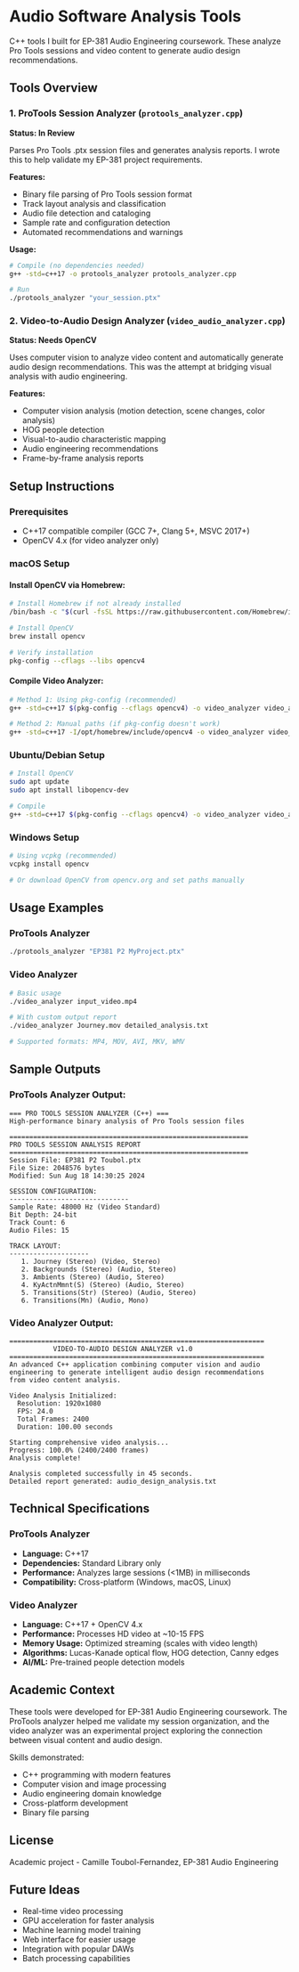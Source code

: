 # Audio Software Analysis Tools

C++ tools I built for EP-381 Audio Engineering coursework. These analyze Pro Tools sessions and video content to generate audio design recommendations.

## Tools Overview

### 1. ProTools Session Analyzer (`protools_analyzer.cpp`)
**Status: In Review**

Parses Pro Tools .ptx session files and generates analysis reports. I wrote this to help validate my EP-381 project requirements.

**Features:**
- Binary file parsing of Pro Tools session format
- Track layout analysis and classification  
- Audio file detection and cataloging
- Sample rate and configuration detection
- Automated recommendations and warnings

**Usage:**
```bash
# Compile (no dependencies needed)
g++ -std=c++17 -o protools_analyzer protools_analyzer.cpp

# Run
./protools_analyzer "your_session.ptx"
```

### 2. Video-to-Audio Design Analyzer (`video_audio_analyzer.cpp`)
**Status: Needs OpenCV**

Uses computer vision to analyze video content and automatically generate audio design recommendations. This was the attempt at bridging visual analysis with audio engineering.

**Features:**
- Computer vision analysis (motion detection, scene changes, color analysis)
- HOG people detection
- Visual-to-audio characteristic mapping
- Audio engineering recommendations
- Frame-by-frame analysis reports

## Setup Instructions

### Prerequisites
- C++17 compatible compiler (GCC 7+, Clang 5+, MSVC 2017+)
- OpenCV 4.x (for video analyzer only)

### macOS Setup

#### Install OpenCV via Homebrew:
```bash
# Install Homebrew if not already installed
/bin/bash -c "$(curl -fsSL https://raw.githubusercontent.com/Homebrew/install/HEAD/install.sh)"

# Install OpenCV
brew install opencv

# Verify installation
pkg-config --cflags --libs opencv4
```

#### Compile Video Analyzer:
```bash
# Method 1: Using pkg-config (recommended)
g++ -std=c++17 $(pkg-config --cflags opencv4) -o video_analyzer video_audio_analyzer.cpp $(pkg-config --libs opencv4)

# Method 2: Manual paths (if pkg-config doesn't work)
g++ -std=c++17 -I/opt/homebrew/include/opencv4 -o video_analyzer video_audio_analyzer.cpp -L/opt/homebrew/lib -lopencv_core -lopencv_imgproc -lopencv_imgcodecs -lopencv_videoio -lopencv_objdetect -lopencv_features2d -lopencv_video
```

### Ubuntu/Debian Setup
```bash
# Install OpenCV
sudo apt update
sudo apt install libopencv-dev

# Compile
g++ -std=c++17 $(pkg-config --cflags opencv4) -o video_analyzer video_audio_analyzer.cpp $(pkg-config --libs opencv4)
```

### Windows Setup
```bash
# Using vcpkg (recommended)
vcpkg install opencv

# Or download OpenCV from opencv.org and set paths manually
```

## Usage Examples

### ProTools Analyzer
```bash
./protools_analyzer "EP381 P2 MyProject.ptx"
```

### Video Analyzer
```bash
# Basic usage
./video_analyzer input_video.mp4

# With custom output report
./video_analyzer Journey.mov detailed_analysis.txt

# Supported formats: MP4, MOV, AVI, MKV, WMV
```

## Sample Outputs

### ProTools Analyzer Output:
```
=== PRO TOOLS SESSION ANALYZER (C++) ===
High-performance binary analysis of Pro Tools session files

============================================================
PRO TOOLS SESSION ANALYSIS REPORT
============================================================
Session File: EP381 P2 Toubol.ptx
File Size: 2048576 bytes
Modified: Sun Aug 18 14:30:25 2024

SESSION CONFIGURATION:
------------------------------
Sample Rate: 48000 Hz (Video Standard)
Bit Depth: 24-bit
Track Count: 6
Audio Files: 15

TRACK LAYOUT:
--------------------
   1. Journey (Stereo) (Video, Stereo)
   2. Backgrounds (Stereo) (Audio, Stereo)
   3. Ambients (Stereo) (Audio, Stereo)
   4. KyActnMmnt(S) (Stereo) (Audio, Stereo)
   5. Transitions(Str) (Stereo) (Audio, Stereo)
   6. Transitions(Mn) (Audio, Mono)
```

### Video Analyzer Output:
```
================================================================
           VIDEO-TO-AUDIO DESIGN ANALYZER v1.0
================================================================
An advanced C++ application combining computer vision and audio
engineering to generate intelligent audio design recommendations
from video content analysis.

Video Analysis Initialized:
  Resolution: 1920x1080
  FPS: 24.0
  Total Frames: 2400
  Duration: 100.00 seconds

Starting comprehensive video analysis...
Progress: 100.0% (2400/2400 frames)
Analysis complete!

Analysis completed successfully in 45 seconds.
Detailed report generated: audio_design_analysis.txt
```

## Technical Specifications

### ProTools Analyzer
- **Language:** C++17
- **Dependencies:** Standard Library only
- **Performance:** Analyzes large sessions (<1MB) in milliseconds
- **Compatibility:** Cross-platform (Windows, macOS, Linux)

### Video Analyzer
- **Language:** C++17 + OpenCV 4.x
- **Performance:** Processes HD video at ~10-15 FPS
- **Memory Usage:** Optimized streaming (scales with video length)
- **Algorithms:** Lucas-Kanade optical flow, HOG detection, Canny edges
- **AI/ML:** Pre-trained people detection models

## Academic Context

These tools were developed for EP-381 Audio Engineering coursework. The ProTools analyzer helped me validate my session organization, and the video analyzer was an experimental project exploring the connection between visual content and audio design.

Skills demonstrated:
- C++ programming with modern features
- Computer vision and image processing
- Audio engineering domain knowledge
- Cross-platform development
- Binary file parsing

## License

Academic project - Camille Toubol-Fernandez, EP-381 Audio Engineering

## Future Ideas

- Real-time video processing
- GPU acceleration for faster analysis
- Machine learning model training
- Web interface for easier usage
- Integration with popular DAWs
- Batch processing capabilities
